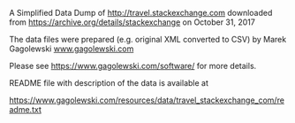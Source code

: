 A Simplified Data Dump of http://travel.stackexchange.com downloaded from https://archive.org/details/stackexchange on October 31, 2017

The data files were prepared (e.g. original XML converted to CSV) by Marek Gagolewski www.gagolewski.com

Please see https://www.gagolewski.com/software/ for more details.

README file with description of the data is available at

https://www.gagolewski.com/resources/data/travel_stackexchange_com/readme.txt

